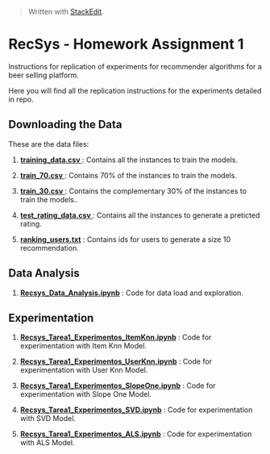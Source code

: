 


> Written with [StackEdit](https://stackedit.io/).
# RecSys - Homework Assignment 1

Instructions for replication of experiments for recommender algorithms for a beer selling platform. 

Here you will find all the replication instructions for the experiments detailed in repo.

 ## Downloading the Data

These are the data files:

 1. [ **training_data.csv** 
](https://github.com/paulanavarretec/RecSys-Tarea1/blob/master/training_data.csv)
: Contains all the instances to train the models.

 2. [ **train_70.csv** 
](https://github.com/paulanavarretec/RecSys-Tarea1/blob/master/train_70.csv)
: Contains 70% of the instances to train the models.

 3. [ **train_30.csv** 
](https://github.com/paulanavarretec/RecSys-Tarea1/blob/master/train_30.csv)
: Contains the complementary 30% of the instances to train the models..

 4. [ **test_rating_data.csv** 
](https://github.com/paulanavarretec/RecSys-Tarea1/blob/master/test_rating_data.csv)
: Contains all the instances to generate a preticted rating.

 5. [**ranking_users.txt**](https://github.com/paulanavarretec/RecSys-Tarea1/blob/master/ranking_users.txt)
: Contains ids for users to generate a size 10 recommendation. 

##  Data Analysis

1. [**Recsys_Data_Analysis.ipynb**](https://github.com/paulanavarretec/RecSys-Tarea1/blob/master/Recsys_Data_Analysis.ipynb)
: Code for data load and exploration.

##  Experimentation

1. [**Recsys_Tarea1_Experimentos_ItemKnn.ipynb**](https://github.com/paulanavarretec/RecSys-Tarea1/blob/master/Recsys_Tarea1_Experimentos_ItemKnn.ipynb)
: Code for experimentation with Item Knn Model.
2. [**Recsys_Tarea1_Experimentos_UserKnn.ipynb**](https://github.com/paulanavarretec/RecSys-Tarea1/blob/master/Recsys_Tarea1_Experimentos_UserKnn.ipynb)
: Code for experimentation with User Knn Model.
3. [**Recsys_Tarea1_Experimentos_SlopeOne.ipynb**](https://github.com/paulanavarretec/RecSys-Tarea1/blob/master/Recsys_Tarea1_Experimentos_SlopeOne.ipynb)
: Code for experimentation with Slope One Model.

4. [**Recsys_Tarea1_Experimentos_SVD.ipynb**](https://github.com/paulanavarretec/RecSys-Tarea1/blob/master/Recsys_Tarea1_Experimentos_SVD.ipynb)
: Code for experimentation with SVD Model.

5. [**Recsys_Tarea1_Experimentos_ALS.ipynb**](https://github.com/paulanavarretec/RecSys-Tarea1/blob/master/Recsys_Tarea1_Experimentos_ALS.ipynb)
: Code for experimentation with ALS Model.
<!--stackedit_data:
eyJoaXN0b3J5IjpbMTU3OTc1NTg2Nl19
-->